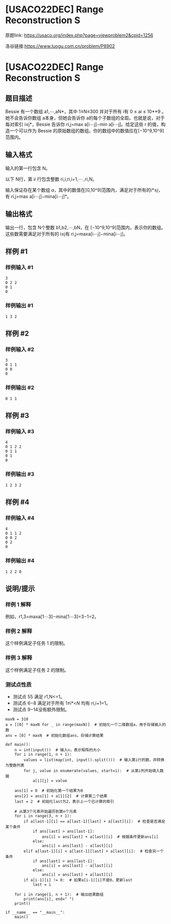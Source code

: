 # [USACO22DEC] Range Reconstruction S
原题link: https://usaco.org/index.php?page=viewproblem2&cpid=1256

洛谷链接:https://www.luogu.com.cn/problem/P8902

# [USACO22DEC] Range Reconstruction S

## 题目描述

Bessie 有一个数组 a1,⋯,aN*，其中 1≤N≤300 并对于所有 i有 0 ≤ ai ≤ 10**9 。她不会告诉你数组 a本身，但她会告诉你 a的每个子数组的全距。也就是说，对于每对索引 i≤j*，Bessie 告诉你 ri,j=max⁡ a[i⋯j]−min⁡ a[i⋯j]。给定这些 r 的值，构造一个可以作为 Bessie 的原始数组的数组。你的数组中的数值应在[−10^9,10^9]范围内。

## 输入格式

输入的第一行包含 N。

以下 N行，第 i*i* 行包含整数 ri,i,ri,i+1,⋯ ,ri,*N*。

输入保证存在某个数组 *a*，其中的数值在[0,10^9]范围内，满足对于所有的i*≤*j*，有 ri,j=max⁡ a[i⋯j]−min⁡a[i⋯j]*。

## 输出格式

输出一行，包含 N个整数 b1,b2,⋯,bN，在 [−10^9,10^9]范围内，表示你的数组。这些数需要满足对于所有的 i≤j有 ri,j=max⁡a[i⋯j]−min⁡a[i⋯j]。

## 样例 #1

### 样例输入 #1

```
3
0 2 2
0 1
0
```

### 样例输出 #1

```
1 3 2
```

## 样例 #2

### 样例输入 #2

```
3
0 1 1
0 0
0
```

### 样例输出 #2

```
0 1 1
```

## 样例 #3

### 样例输入 #3

```
4
0 1 2 2
0 1 1
0 1
0
```

### 样例输出 #3

```
1 2 3 2
```

## 样例 #4

### 样例输入 #4

```
4
0 1 1 2
0 0 2
0 2
0
```

### 样例输出 #4

```
1 2 2 0
```

## 说明/提示

### 样例 1 解释

例如，r1,3=max⁡a[1⋯3]−min⁡a[1⋯3]=3−1=2。

### 样例 2 解释

这个样例满足子任务 1 的限制。

### 样例 3 解释

这个样例满足子任务 2 的限制。

### 测试点性质

- 测试点 55 满足 r1,N<=1。
- 测试点 6−8 满足对于所有 1≤i*<*N* 均有 ri,i+1=1。
- 测试点 9−14没有额外限制。

```
maxN = 310
a = [[0] * maxN for _ in range(maxN)]  # 初始化一个二维数组a，用于存储输入的数
ans = [0] * maxN  # 初始化数组ans，存储计算结果

def main():
    n = int(input())  # 输入n，表示矩阵的大小
    for i in range(1, n + 1):
        values = list(map(int, input().split()))  # 输入第i行的数，并转换为整数列表
        for j, value in enumerate(values, start=i):  # 从第i列开始填入数据
            a[i][j] = value
    
    ans[1] = 0  # 初始化第一个结果为0
    ans[2] = ans[1] + a[1][2]  # 计算第二个结果
    last = 2  # 初始化last为2，表示上一个已计算的索引

    # 从第3个元素开始遍历到第n个元素
    for i in range(3, n + 1):
        if a[last-1][i] == a[last-1][last] + a[last][i]:  # 检查是否满足某个条件
            if ans[last] > ans[last-1]:
                ans[i] = ans[last] + a[last][i]  # 根据条件更新ans[i]
            else:
                ans[i] = ans[last] - a[last][i]
        elif a[last-1][i] < a[last-1][last] + a[last][i]:  # 检查另一个条件
            if ans[last] > ans[last-1]:
                ans[i] = ans[last] - a[last][i]
            else:
                ans[i] = ans[last] + a[last][i]
        if a[i-1][i] != 0:  # 如果a[i-1][i]不是0，更新last
            last = i

    for i in range(1, n + 1):  # 输出结果数组
        print(ans[i], end=" ")
    print()

if __name__ == "__main__":
    main()
```

